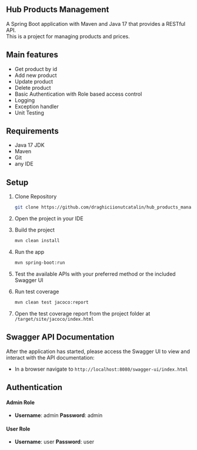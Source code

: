 ## Hub Products Management

A Spring Boot application with Maven and Java 17 that provides a RESTful API.\
This is a project for managing products and prices.

## Main features

- Get product by id
- Add new product
- Update product
- Delete product
- Basic Authentication with Role based access control
- Logging
- Exception handler
- Unit Testing

## Requirements

- Java 17 JDK
- Maven
- Git
- any IDE

## Setup

1. Clone Repository
    ```sh
    git clone https://github.com/draghiciionutcatalin/hub_products_management.git
    ```
2. Open the project in your IDE
3. Build the project
    ```sh
    mvn clean install
   ```
4. Run the app
    ```sh
   mvn spring-boot:run
   ```
5. Test the available APIs with your preferred method or the included Swagger UI

6. Run test coverage
   ```sh
   mvn clean test jacoco:report
   ```

7. Open the test coverage report from the project folder at `/target/site/jacoco/index.html`

## Swagger API Documentation

After the application has started, please access the Swagger UI to view and interact with the API documentation:

- In a browser navigate to `http://localhost:8080/swagger-ui/index.html`

## Authentication

#### Admin Role

- **Username**: admin **Password**: admin

#### User Role

- **Username**: user **Password**: user